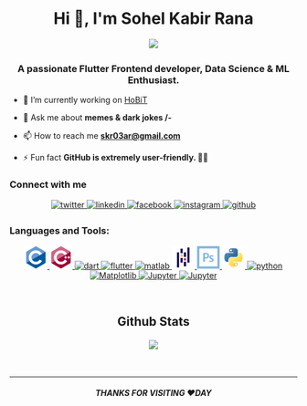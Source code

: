 <h1 align="center">Hi 👋, I'm Sohel Kabir Rana</h1>
<div id="header" align="center">
  <img src="https://c.tenor.com/5nZkA47SzacAAAAj/bomb-joypixels.gif"/>
</div>
<h3 align="center">A passionate Flutter Frontend developer, Data Science & ML Enthusiast.</h3>

- 🔭 I’m currently working on [HoBiT](https://github.com/aitiqad/Hobit-The-Health-Tracker)

- 💬 Ask me about **memes & dark jokes /-**

- 📫 How to reach me **skr03ar@gmail.com**

- ⚡ Fun fact **GitHub is extremely user-friendly. 🤡🤡**

<h3 align="left">Connect with me</h3>
<div align="center">
<a href="https://twitter.com/dankmolar" target="_blank">
<img src=https://img.shields.io/badge/twitter-%2300acee.svg?&style=for-the-badge&logo=twitter&logoColor=white alt=twitter style="margin-bottom: 5px;" />
</a>
<a href="https://linkedin.com/in/sohel-kabir-rana" target="_blank">
<img src=https://img.shields.io/badge/linkedin-%231E77B5.svg?&style=for-the-badge&logo=linkedin&logoColor=white alt=linkedin style="margin-bottom: 5px;" />
</a>
<a href="https://www.facebook.com/dankmulla2421" target="_blank">
<img src=https://img.shields.io/badge/facebook-%232E87FB.svg?&style=for-the-badge&logo=facebook&logoColor=white alt=facebook style="margin-bottom: 5px;" />
</a>

<a href="https://instagram.com/dankmullah" target="_blank">
<img src=https://img.shields.io/badge/instagram-%23000000.svg?&style=for-the-badge&logo=instagram&logoColor=white alt=instagram style="margin-bottom: 5px;" />
</a>
<a href="https://github.com/aitiqad" target="_blank">
<img src=https://img.shields.io/badge/github-%2324292e.svg?&style=for-the-badge&logo=github&logoColor=white alt=github style="margin-bottom: 5px;" />
</a>  

</div>  

<h3 align="left">Languages and Tools:</h3>
<div align="center"> <a href="https://www.cprogramming.com/" target="_blank" rel="noreferrer"> <img src="https://raw.githubusercontent.com/devicons/devicon/master/icons/c/c-original.svg" alt="c" width="40" height="40"/> </a> <a href="https://www.w3schools.com/cpp/" target="_blank" rel="noreferrer"> <img src="https://raw.githubusercontent.com/devicons/devicon/master/icons/cplusplus/cplusplus-original.svg" alt="cplusplus" width="40" height="40"/> </a> <a href="https://dart.dev" target="_blank" rel="noreferrer"> <img src="https://www.vectorlogo.zone/logos/dartlang/dartlang-icon.svg" alt="dart" width="40" height="40"/> </a> <a href="https://flutter.dev" target="_blank" rel="noreferrer"> <img src="https://www.vectorlogo.zone/logos/flutterio/flutterio-icon.svg" alt="flutter" width="40" height="40"/> </a> <a href="https://www.mathworks.com/" target="_blank" rel="noreferrer"> <img src="https://upload.wikimedia.org/wikipedia/commons/2/21/Matlab_Logo.png" alt="matlab" width="40" height="40"/> </a> <a href="https://pandas.pydata.org/" target="_blank" rel="noreferrer"> <img src="https://raw.githubusercontent.com/devicons/devicon/2ae2a900d2f041da66e950e4d48052658d850630/icons/pandas/pandas-original.svg" alt="pandas" width="40" height="40"/> </a> <a href="https://www.photoshop.com/en" target="_blank" rel="noreferrer"> <img src="https://raw.githubusercontent.com/devicons/devicon/master/icons/photoshop/photoshop-line.svg" alt="photoshop" width="40" height="40"/> </a> <a href="https://www.python.org" target="_blank" rel="noreferrer"> <img src="https://raw.githubusercontent.com/devicons/devicon/master/icons/python/python-original.svg" alt="Numpy" width="40" height="40"/> </a> 
<a href="https://www.numpy.org/"> <img src="https://numpy.org/images/logo.svg" alt="python" width="40" height="40"/> </a>
<a href="https://matplotlib.org/"> <img src="https://upload.wikimedia.org/wikipedia/commons/8/84/Matplotlib_icon.svg" alt="Matplotlib" width="40" height="40"/> </a>
<a href="https://jupyter.org/"> <img src="https://upload.wikimedia.org/wikipedia/commons/3/38/Jupyter_logo.svg" alt="Jupyter" width="40" height="40"/> </a>
<a href="https://developer.android.com/studio"> <img src="https://static.wikia.nocookie.net/logopedia/images/d/db/Android_Studio_Icon_2021.svg/revision/latest?cb=20210305211354" alt="Jupyter" width="40" height="40"/> </a></p>

<br/>  


## Github Stats  
<div align="center"><img src="https://github-readme-stats.vercel.app/api/top-langs/?username=aitiqad&hide_border=true&theme=tokyonight" align="center" /></div>  

<br/>   

<div align="center"></div>
<br />

----

<h5 align="center">THANKS FOR VISITING ❤️DAY</h5>
